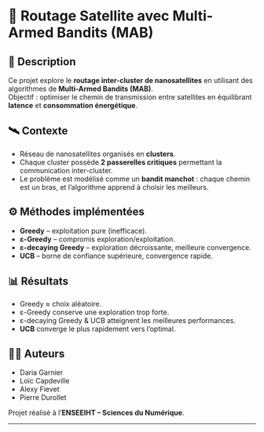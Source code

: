 # 🚀 Routage Satellite avec Multi-Armed Bandits (MAB)

## 📌 Description
Ce projet explore le **routage inter-cluster de nanosatellites** en utilisant des algorithmes de **Multi-Armed Bandits (MAB)**.  
Objectif : optimiser le chemin de transmission entre satellites en équilibrant **latence** et **consommation énergétique**.

## 🛰️ Contexte
- Réseau de nanosatellites organisés en **clusters**.  
- Chaque cluster possède **2 passerelles critiques** permettant la communication inter-cluster.  
- Le problème est modélisé comme un **bandit manchot** : chaque chemin est un bras, et l’algorithme apprend à choisir les meilleurs.

## ⚙️ Méthodes implémentées
- **Greedy** – exploitation pure (inefficace).  
- **ε-Greedy** – compromis exploration/exploitation.  
- **ε-decaying Greedy** – exploration décroissante, meilleure convergence.  
- **UCB** – borne de confiance supérieure, convergence rapide.  

## 📊 Résultats
- Greedy ≈ choix aléatoire.  
- ε-Greedy conserve une exploration trop forte.  
- ε-decaying Greedy & UCB atteignent les meilleures performances.  
- **UCB** converge le plus rapidement vers l’optimal.  

## 👩‍💻 Auteurs
- Daria Garnier  
- Loïc Capdeville  
- Alexy Fievet  
- Pierre Durollet  

Projet réalisé à l’**ENSEEIHT – Sciences du Numérique**.  

---
